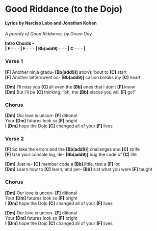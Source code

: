 # Good Riddance (to the Dojo)

#### Lyrics by Narciso Lobo and Jonathan Kohen

*A parody of Good Riddance, by Green Day*

**Intro Chords -**  
**| F - - - | F - - - | Bb(add9) - - - | C - - - |**  

### Verse 1

**[F]** Another ninja gradu- **[Bb(add9)]** ation’s ’bout to **[C]** start  
**[F]** Another bittersweet oc- **[Bb(add9)]** casion breaks my **[C]** heart  
  
**[Dm]** I’ll miss you **[C]** all even the **[Bb]** ones that I don’t **[F]** know  
**[Dm]** But I’ll be **[C]** thinking, “oh, the **[Bb]** places you will **[F]** go!”  
  
### Chorus

**[Dm]** Our love is uncon- **[F]** ditional  
Your **[Dm]** futures look so **[F]** bright  
I **[Dm]** hope the Dojo **[C]** changed all of your **[F]** lives  
  
### Verse 2

**[F]** So take the errors and the **[Bb(add9)]** challenges and **[C]** strife  
**[F]** Use your console log, de- **[Bb(add9)]** bug the code of **[C]** life  
  
**[Dm]** Just re- **[C]** member code a **[Bb]** little, test a **[F]** lot  
**[Dm]** Learn how to **[C]** learn, and per- **[Bb]** sist what you were **[F]** taught  
  
### Chorus

**[Dm]** Our love is uncon- **[F]** ditional  
Your **[Dm]** futures look so **[F]** bright  
I **[Dm]** hope the Dojo **[C]** changed all of your **[F]** lives  
  
**[Dm]** Our love is uncon- **[F]** ditional  
Your **[Dm]** futures look so **[F]** bright  
I **[Dm]** hope the Dojo **[C]** changed all of your **[F]** lives  

